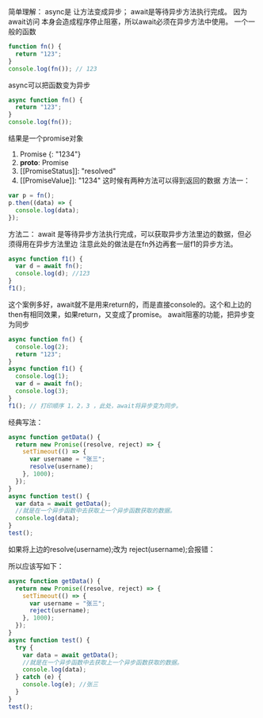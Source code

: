 简单理解：
async是 让方法变成异步；
await是等待异步方法执行完成。
因为await访问 本身会造成程序停止阻塞，所以await必须在异步方法中使用。
一个一般的函数
```js
function fn() {
  return "123";
}
console.log(fn()); // 123
```
async可以把函数变为异步
```js
async function fn() {
  return "123";
}
console.log(fn());
```
结果是一个promise对象
1. Promise {<resolved>: "1234"}
1. __proto__: Promise
2. [[PromiseStatus]]: "resolved"
3. [[PromiseValue]]: "1234"
这时候有两种方法可以得到返回的数据
方法一：
```js
var p = fn();
p.then((data) => {
  console.log(data);
});
```
方法二：
await 是等待异步方法执行完成，可以获取异步方法里边的数据，但必须得用在异步方法里边
注意此处的做法是在fn外边再套一层f1的异步方法。
```js
async function f1() {
  var d = await fn();
  console.log(d); //123
}
f1();
```
这个案例多好，await就不是用来return的，而是直接console的。这个和上边的then有相同效果，如果return，又变成了promise。
await阻塞的功能，把异步变为同步
```js
async function fn() {
  console.log(2);
  return "123";
}
async function f1() {
  console.log(1);
  var d = await fn();
  console.log(3);
}
f1(); // 打印顺序 1，2，3 ，此处，await将异步变为同步。
```
经典写法：
```js
async function getData() {
  return new Promise((resolve, reject) => {
    setTimeout(() => {
      var username = "张三";
      resolve(username);
    }, 1000);
  });
}
async function test() {
  var data = await getData();
  //就是在一个异步函数中去获取上一个异步函数获取的数据。
  console.log(data);
}
test();
```
如果将上边的resolve(username);改为 reject(username);会报错：

所以应该写如下：
```js
async function getData() {
  return new Promise((resolve, reject) => {
    setTimeout(() => {
      var username = "张三";
      reject(username);
    }, 1000);
  });
}
async function test() {
  try {
    var data = await getData();
    //就是在一个异步函数中去获取上一个异步函数获取的数据。
    console.log(data);
  } catch (e) {
    console.log(e); //张三
  }
}
test();
```
